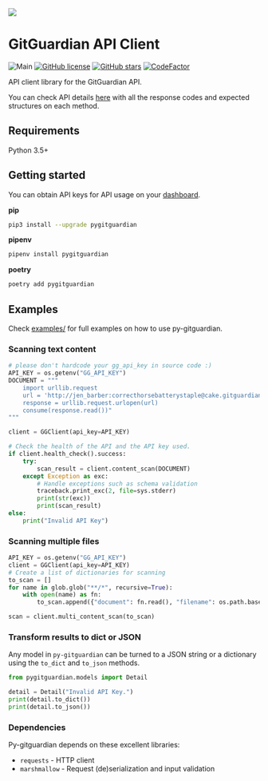 <img src="https://cdn.jsdelivr.net/gh/gitguardian/py-gitguardian/doc/logo.svg">

# GitGuardian API Client

![Main](https://github.com/GitGuardian/py-gitguardian/workflows/Main/badge.svg)
[![GitHub license](https://img.shields.io/github/license/GitGuardian/py-gitguardian)](https://github.com/GitGuardian/py-gitguardian/blob/master/LICENSE)
[![GitHub stars](https://img.shields.io/github/stars/GitGuardian/py-gitguardian)](https://github.com/GitGuardian/py-gitguardian/stargazers)
[![CodeFactor](https://www.codefactor.io/repository/github/gitguardian/py-gitguardian/badge)](https://www.codefactor.io/repository/github/gitguardian/py-gitguardian)

API client library for the GitGuardian API.

You can check API details [here](https://api.gitguardian.com/docs)
with all the response codes and expected structures on each method.

## Requirements

Python 3.5+

## Getting started

You can obtain API keys for API usage on your [dashboard](https://dashboard.gitguardian.com/api/v1/auth/user/github_login/authorize?utm_source=github&utm_medium=py_gitguardian&utm_campaign=py1).

**pip**

```bash
pip3 install --upgrade pygitguardian
```

**pipenv**

```bash
pipenv install pygitguardian
```

**poetry**

```bash
poetry add pygitguardian
```

## Examples

Check [examples/](examples/) for full examples on how to use py-gitguardian.

### Scanning text content

```py
# please don't hardcode your gg_api_key in source code :)
API_KEY = os.getenv("GG_API_KEY")
DOCUMENT = """
    import urllib.request
    url = 'http://jen_barber:correcthorsebatterystaple@cake.gitguardian.com/isreal.json'
    response = urllib.request.urlopen(url)
    consume(response.read())"
"""

client = GGClient(api_key=API_KEY)

# Check the health of the API and the API key used.
if client.health_check().success:
    try:
        scan_result = client.content_scan(DOCUMENT)
    except Exception as exc:
        # Handle exceptions such as schema validation
        traceback.print_exc(2, file=sys.stderr)
        print(str(exc))
        print(scan_result)
else:
    print("Invalid API Key")
```

### Scanning multiple files

```py
API_KEY = os.getenv("GG_API_KEY")
client = GGClient(api_key=API_KEY)
# Create a list of dictionaries for scanning
to_scan = []
for name in glob.glob("**/*", recursive=True):
    with open(name) as fn:
        to_scan.append({"document": fn.read(), "filename": os.path.basename(name)})

scan = client.multi_content_scan(to_scan)
```

### Transform results to dict or JSON

Any model in `py-gitguardian` can be turned to a JSON string or a dictionary using
the `to_dict` and `to_json` methods.

```py
from pygitguardian.models import Detail

detail = Detail("Invalid API Key.")
print(detail.to_dict())
print(detail.to_json())
```

### Dependencies

Py-gitguardian depends on these excellent libraries:

- `requests` - HTTP client
- `marshmallow` - Request (de)serialization and input validation
